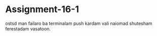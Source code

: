 # Assignment-16-1

ostsd man failaro ba terminalam push kardam vali naiomad shutesham ferestadam vasatoon.
